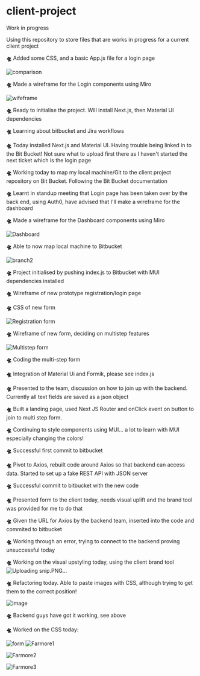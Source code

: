 # client-project
Work in progress

Using this repository to store files that are works in progress for a current client project

**🛸** Added some CSS, and a basic App.js file for a login page

![comparison](https://user-images.githubusercontent.com/91314936/156920915-9f2764c9-2b66-411b-8c4a-b4c918b370c4.JPG)

**🛸** Made a wireframe for the Login components using Miro

![wifeframe](https://user-images.githubusercontent.com/91314936/156920792-1a0a5806-fc12-4e01-a882-f509eef5aaf0.JPG)

**🛸** Ready to initialise the project. Will install Next.js, then Material UI dependencies

**🛸** Learning about bitbucket and Jira workflows

**🛸** Today installed Next.js and Material UI. Having trouble being linked in to the Bit Bucket! Not sure what to upload first there as I haven't started the next ticket which is the login page

**🛸** Working today to map my local machine/Git to the client project repository on Bit Bucket. Following the Bit Bucket documentation 

**🛸** Learnt in standup meeting that Login page has been taken over by the back end, using Auth0, have advised that I'll make a wireframe for the dashboard


**🛸** Made a wireframe for the Dashboard components using Miro


![Dashboard](https://user-images.githubusercontent.com/91314936/157822610-c3a66d21-796d-476f-9e86-5af3efdfa21b.JPG)

**🛸** Able to now map local machine to Bitbucket


![branch2](https://user-images.githubusercontent.com/91314936/157822730-763272db-1dc7-435c-9357-80b7643c3d41.JPG)

**🛸** Project initialised by pushing index.js to Bitbucket with MUI dependencies installed

**🛸** Wireframe of new prototype registration/login page

**🛸** CSS of new form

![Registration form](https://user-images.githubusercontent.com/91314936/158295180-cbd2d482-9a6f-49e8-881c-7eb210359368.JPG)

**🛸** Wireframe of new form, deciding on multistep features

![Multistep form](https://user-images.githubusercontent.com/91314936/158545303-91b75bc2-2644-4da8-abca-e6988ba5a844.JPG)

**🛸** Coding the multi-step form

**🛸** Integration of Material Ui and Formik, please see index.js

**🛸** Presented to the team, discussion on how to join up with the backend. Currently all text fields are saved as a json object

**🛸** Built a landing page, used Next JS Router and onClick event on button to join to multi step form. 

**🛸** Continuing to style components using MUI... a lot to learn with MUI especially changing the colors!

**🛸** Successful first commit to bitbucket

**🛸** Pivot to Axios, rebuilt code around Axios so that backend can access data. Started to set up a fake REST API with JSON server

**🛸** Successful commit to bitbucket with the new code

**🛸** Presented form to the client today, needs visual uplift and the brand tool was provided for me to do that

**🛸** Given the URL for Axios by the backend team, inserted into the code and commited to bitbucket

**🛸** Working through an error, trying to connect to the backend proving unsuccessful today

**🛸** Working on the visual upstyling today, using the client brand tool![Uploading snip.PNG…]()


**🛸** Refactoring today. Able to paste images with CSS, although trying to get them to the correct position!

![image](https://user-images.githubusercontent.com/91314936/160993644-0d98da04-5458-403b-8807-e8681ff82782.png)

**🛸** Backend guys have got it working, see above

**🛸** Worked on the CSS today:

![form](https://user-images.githubusercontent.com/91314936/161423679-8790440e-bee6-4338-9440-1a8a5f692ced.png)
![Farmore1](https://user-images.githubusercontent.com/91314936/161501364-c9057b17-93f7-414c-8409-231ca01f04dc.PNG)

![Farmore2](https://user-images.githubusercontent.com/91314936/161501374-1828845d-93bf-4cdd-bb7d-42af58fd9316.PNG)

![Farmore3](https://user-images.githubusercontent.com/91314936/161501384-cd8c5bc7-ba3c-469c-97e0-672914a067e5.PNG)
